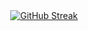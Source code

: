 <div align="center">
<a href="https://git.io/streak-stats"><img src="https://streak-stats.demolab.com?user=wzwtt&theme=highcontrast" alt="GitHub Streak" /></a>
</dev>
